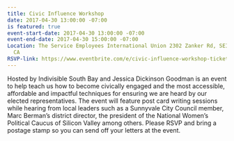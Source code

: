 ```yaml
---
title: Civic Influence Workshop
date: 2017-04-30 13:00:00 -07:00
is featured: true
event-start-date: 2017-04-30 13:00:00 -07:00
event-end-date: 2017-04-30 15:00:00 -07:00
Location: The Service Employees International Union 2302 Zanker Rd, SEIU San Jose,
  CA
RSVP-link: https://www.eventbrite.com/e/civic-influence-workshop-tickets-33418531728
---
```


Hosted by Indivisible South Bay and Jessica Dickinson Goodman is an event to help teach us how to become civically engaged and the most accessible, affordable and impactful techniques for ensuring we are heard by our elected representatives. The event will feature post card writing sessions while hearing from local leaders such as a Sunnyvale City Council member, Marc Berman’s district director, the president of the National Women’s Political Caucus of Silicon Valley among others. Please RSVP and bring a postage stamp so you can send off your letters at the event. 